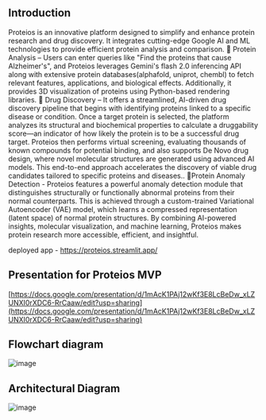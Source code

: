 ## Introduction

Proteios is an innovative platform designed to simplify and enhance protein research and drug discovery. It integrates cutting-edge Google AI and ML technologies to provide efficient protein analysis and comparison.
🔬 Protein Analysis – Users can enter queries like "Find the proteins that cause Alzheimer's", and Proteios leverages Gemini's flash 2.0 inferencing API along with extensive protein databases(alphafold, uniprot, chembl) to fetch relevant features, applications, and biological effects. Additionally, it provides 3D visualization of proteins using Python-based rendering libraries.
💊 Drug Discovery – It offers a streamlined, AI-driven drug discovery pipeline that begins with identifying proteins linked to a specific disease or condition. Once a target protein is selected, the platform analyzes its structural and biochemical properties to calculate a druggability score—an indicator of how likely the protein is to be a successful drug target. Proteios then performs virtual screening, evaluating thousands of known compounds for potential binding, and also supports De Novo drug design, where novel molecular structures are generated using advanced AI models. This end-to-end approach accelerates the discovery of viable drug candidates tailored to specific proteins and diseases..
🧬Protein Anomaly Detection - Proteios features a powerful anomaly detection module that distinguishes structurally or functionally abnormal proteins from their normal counterparts. This is achieved through a custom-trained Variational Autoencoder (VAE) model, which learns a compressed representation (latent space) of normal protein structures.
By combining AI-powered insights, molecular visualization, and machine learning, Proteios makes protein research more accessible, efficient, and insightful.

deployed app - https://proteios.streamlit.app/

## Presentation for Proteios MVP

[https://docs.google.com/presentation/d/1mAcK1PAj12wKf3E8LcBeDw_xLZUNXI0rXDC6-RrCaaw/edit?usp=sharing](https://docs.google.com/presentation/d/1mAcK1PAj12wKf3E8LcBeDw_xLZUNXI0rXDC6-RrCaaw/edit?usp=sharing)

## Flowchart diagram 

![image](https://github.com/user-attachments/assets/e02f843c-dc1e-4a63-bb29-ffe908bde3d6)


## Architectural Diagram 

![image](https://github.com/user-attachments/assets/fd0a6fe5-2e35-4a49-a77f-7d8f09c03f70)
